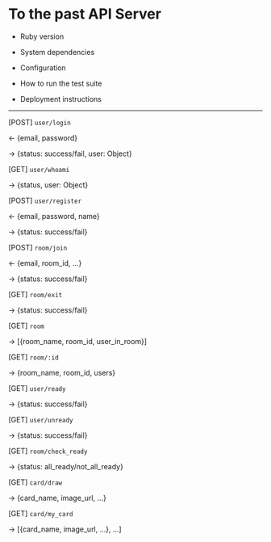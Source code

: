 # To the past API Server

* Ruby version

* System dependencies

* Configuration

* How to run the test suite

* Deployment instructions

---

[POST] `user/login`

<- {email, password}

-> {status: success/fail, user: Object}

[GET] `user/whoami`

-> {status, user: Object}

[POST] `user/register`

<- {email, password, name}

-> {status: success/fail}

[POST] `room/join`

<- {email, room_id, ...}

-> {status: success/fail}

[GET] `room/exit`

-> {status: success/fail}

[GET] `room`

-> [{room_name, room_id, user_in_room}]

[GET] `room/:id`

-> {room_name, room_id, users}

[GET] `user/ready`

-> {status: success/fail}

[GET] `user/unready`

-> {status: success/fail}

[GET] `room/check_ready`

-> {status: all_ready/not_all_ready}

[GET] `card/draw`

-> {card_name, image_url, ...}

[GET] `card/my_card`

-> [{card_name, image_url, ...}, ...]
